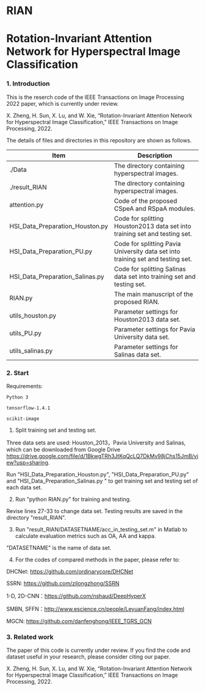 # RIAN

# Rotation-Invariant Attention Network for Hyperspectral Image Classification


### 1. Introduction

This is the reserch code of the IEEE Transactions on Image Processing 2022 paper, which is currently under review.

X. Zheng, H. Sun, X. Lu, and W. Xie, “Rotation-Invariant Attention Network for Hyperspectral Image Classification,” IEEE Transactions on 
Image Processing, 2022.

The details of files and directories in this repository are shown as follows.

| Item                 			| Description	|
|---------------------------------------|------------------------------------------------------------------|
| ./Data                 		| The directory containing hyperspectral images.|
| ./result_RIAN				| The directory containing hyperspectral images.|
| attention.py 				| Code of the proposed CSpeA and RSpaA modules.|
| HSI_Data_Preparation_Houston.py	| Code for splitting Houston2013 data set into training set and testing set.|
| HSI_Data_Preparation_PU.py		| Code for splitting Pavia University data set into training set and testing set.|
| HSI_Data_Preparation_Salinas.py	| Code for splitting Salinas data set into training set and testing set.|
| RIAN.py 				| The main manuscript of the proposed RIAN.|
| utils_houston.py			| Parameter settings for Houston2013 data set.|
| utils_PU.py				| Parameter settings for Pavia University data set.|
| utils_salinas.py			| Parameter settings for Salinas data set.|

### 2. Start


Requirements:
             
	Python 3
	
	tensorflow-1.4.1

	scikit-image

1. Split training set and testing set. 

Three data sets are used: Houston_2013，Pavia University and Salinas, which can be downloaded from Google Drive https://drive.google.com/file/d/1BkwgTRh3JtKqQcLQ7DkMv98jChs15JmB/view?usp=sharing.

Run "HSI_Data_Preparation_Houston.py", "HSI_Data_Preparation_PU.py" and "HSI_Data_Preparation_Salinas.py " to get training set and testing set of each data set.


2. Run "python RIAN.py" for training and testing.

Revise lines 27-33 to change data set. Testing results are saved in the directory "result_RIAN".


3. Run "result_RIAN/DATASETNAME/acc_in_testing_set.m" in Matlab to calculate evaluation metrics such as OA, AA and kappa. 

"DATASETNAME" is the name of data set.

4. For the codes of compared methods in the paper, please refer to:

DHCNet: https://github.com/ordinarycore/DHCNet

SSRN: https://github.com/zilongzhong/SSRN

1-D, 2D-CNN：https://github.com/nshaud/DeepHyperX

SMBN, SFFN：http://www.escience.cn/people/LeyuanFang/index.html

MGCN: https://github.com/danfenghong/IEEE_TGRS_GCN



### 3. Related work

The paper of this code is currently under review. If you find the code and dataset useful in your research, please consider citing our paper.


X. Zheng, H. Sun, X. Lu, and W. Xie, “Rotation-Invariant Attention Network for Hyperspectral Image Classification,” IEEE Transactions on 
Image Processing, 2022.

